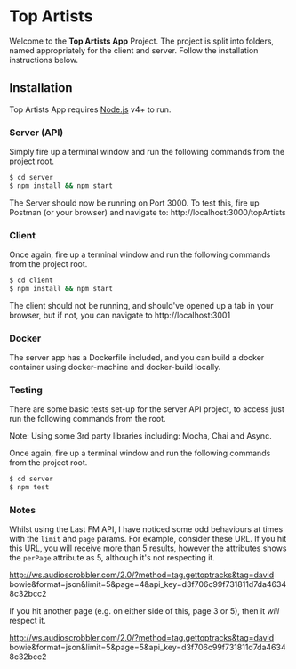 # Top Artists

Welcome to the **Top Artists App** Project.
The project is split into folders, named appropriately for the client and server. Follow the installation instructions below.

## Installation
Top Artists App requires [Node.js](https://nodejs.org/) v4+ to run.

### Server (API)
Simply fire up a terminal window and run the following commands from the project root.
```sh
$ cd server
$ npm install && npm start
```
The Server should now be running on Port 3000. To test this, fire up Postman (or your browser) and navigate to: http://localhost:3000/topArtists


### Client
Once again, fire up a terminal window and run the following commands from the project root.
```sh
$ cd client
$ npm install && npm start
```
The client should not be running, and should've opened up a tab in your browser, but if not, you can navigate to http://localhost:3001


### Docker

The server app has a Dockerfile included, and you can build a docker container using docker-machine and docker-build locally.

### Testing
There are some basic tests set-up for the server API project, to access just run the following commands from the root.

Note: Using some 3rd party libraries including: Mocha, Chai and Async.

Once again, fire up a terminal window and run the following commands from the project root.
```sh
$ cd server
$ npm test
```


### Notes

Whilst using the Last FM API, I have noticed some odd behaviours at times with the `limit` and `page` params. For example, consider these URL.
If you hit this URL, you will receive more than 5 results, however the attributes shows the `perPage` attribute as 5, although it's not respecting it.

http://ws.audioscrobbler.com/2.0/?method=tag.gettoptracks&tag=david bowie&format=json&limit=5&page=4&api_key=d3f706c99f731811d7da46348c32bcc2

If you hit another page (e.g. on either side of this, page 3 or 5), then it *will* respect it. 

http://ws.audioscrobbler.com/2.0/?method=tag.gettoptracks&tag=david bowie&format=json&limit=5&page=5&api_key=d3f706c99f731811d7da46348c32bcc2
